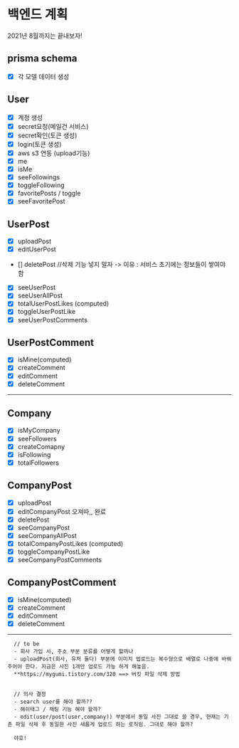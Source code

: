 # 백엔드 계획

2021년 8월까지는 끝내보자!

## prisma schema

- [x] 각 모델 데이터 생성

## User

- [x] 계정 생성
- [x] secret요청(메일건 서비스)
- [x] secret확인(토큰 생성)
- [x] login(토큰 생성)
- [x] aws s3 연동 (upload기능)
- [x] me
- [x] isMe
- [x] seeFollowings
- [x] toggleFollowing
- [x] favoritePosts / toggle
- [x] seeFavoritePost

## UserPost

- [x] uploadPost
- [x] editUserPost
- [] deletePost //삭제 기능 넣지 말자 -> 이유 : 서비스 초기에는 정보들이 쌓여야 함
- [x] seeUserPost
- [x] seeUserAllPost
- [x] totalUserPostLikes (computed)
- [x] toggleUserPostLike
- [x] seeUserPostComments

## UserPostComment

- [x] isMine(computed)
- [x] createComment
- [x] editComment
- [x] deleteComment

---

## Company

- [x] isMyCompany
- [x] seeFollowers
- [x] createComapny
- [x] isFollowing
- [x] totalFollowers

## CompanyPost

- [x] uploadPost
- [x] editCompanyPost 오져따,, 완료
- [x] deletePost
- [x] seeCompanyPost
- [x] seeCompanyAllPost
- [x] totalCompanyPostLikes (computed)
- [x] toggleCompanyPostLike
- [x] seeCompanyPostComments

## CompanyPostComment

- [x] isMine(computed)
- [x] createComment
- [x] editComment
- [x] deleteComment

---

      // to be
      - 회사 가입 시, 주소 부분 분류를 어떻게 할까나
      - uploadPost(회사, 유저 둘다) 부분에 이미지 업로드는 복수형으로 배열로 나중에 바꿔주어야 한다. 지금은 사진 1개만 업로드 가능 하게 해놓음.
      **https://mygumi.tistory.com/320 ==> 버킷 파일 삭제 방법


      // 의사 결정
      - search user를 해야 할까??
      - 해쉬태그 / 채팅 기능 해야 할까?
      - edit(user/post(user,company)) 부분에서 동일 사진 그대로 쓸 경우, 현재는 기존 파일 삭제 후 동일한 사진 새롭게 업로드 하는 로직임. 그대로 해야 할까?

      야호!
